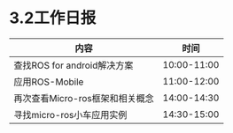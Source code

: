 # 3.2工作日报

| 内容                            | 时间        |
| ------------------------------- | ----------- |
| 查找ROS for android解决方案     | 10:00-11:00 |
| 应用ROS-Mobile                  | 11:00-12:00 |
| 再次查看Micro-ros框架和相关概念 | 14:00-14:30 |
| 寻找micro-ros小车应用实例       | 14:30-15:00 |